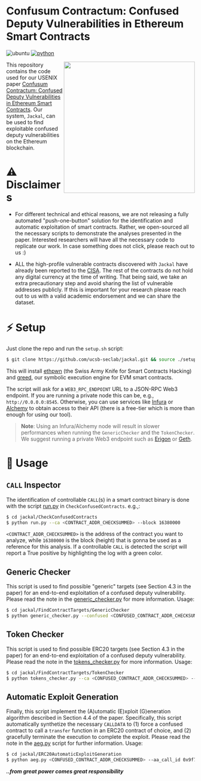 # Confusum Contractum: Confused Deputy Vulnerabilities in Ethereum Smart Contracts

![ubuntu](https://img.shields.io/badge/Ubuntu-20.04+-yellow)
[![python](https://img.shields.io/badge/Python-3.11+-3776AB.svg?style=flat&logo=python&logoColor=white)](https://www.python.org)

<a href="https://sites.cs.ucsb.edu/~vigna/publications/2023_USENIX_Confusum.pdf"> <img align="right" width="350"  src="https://github.com/ucsb-seclab/jackal/assets/4940271/17ddd3c6-8d04-4fd1-bdf2-2fe74f9bcd27"> </a>

This repository contains the code used for our USENIX paper <a href="https://sites.cs.ucsb.edu/~vigna/publications/2023_USENIX_Confusum.pdf">Confusum Contractum: Confused Deputy Vulnerabilities in Ethereum Smart Contracts</a>.
Our system, `Jackal`, can be used to find exploitable confused deputy vulnerabilities on the Ethereum blockchain.

# ⚠️ Disclaimers

- For different technical and ethical reasons, we are not releasing a fully automated "push-one-button" solution for the identification and automatic exploitation of smart contracts. Rather, we open-sourced all the necessary scripts to demonstrate the analyses presented in the paper. Interested researchers will have all the necessary code to replicate our work. In case something does not click, please reach out to us :)
  
- ALL the high-profile vulnerable contracts discovered with `Jackal` have already been reported to the [CISA](https://www.cisa.gov/). The rest of the contracts do not hold any digital currency at the time of writing. That being said, we take an extra precautionary step and avoid sharing the list of vulnerable addresses publicly. If this is important for your research please reach out to us with a valid academic endorsement and we can share the dataset.

# ⚡️ Setup

Just clone the repo and run the `setup.sh` script:

```bash
$ git clone https://github.com/ucsb-seclab/jackal.git && source ./setup.sh
```

This will install [ethpwn](https://github.com/ethpwn/ethpwn) (the Swiss Army Knife for Smart Contracts Hacking) and [greed](https://github.com/ucsb-seclab/greed), our symbolic execution engine for EVM smart contracts. 

The script will ask for a `WEB3_RPC_ENDPOINT` URL to a JSON-RPC Web3 endpoint. If you are running a private node this can be, e.g., `http://0.0.0.0:8545`. Otherwise, you can use services like [Infura](https://www.infura.io/) or [Alchemy](https://www.alchemy.com/) to obtain access to their API (there is a free-tier which is more than enough for using our tool).

> **Note**: Using an Infura/Alchemy node will result in slower performances when running the `GenericChecker` and the `TokenChecker`. We suggest running a private Web3 endpoint such as [Erigon](https://github.com/ledgerwatch/erigon) or [Geth](https://geth.ethereum.org/).


# 🚀 Usage

## `CALL` Inspector

The identification of controllable `CALL`(s) in a smart contract binary is done with the script [run.py](https://github.com/ucsb-seclab/jackal/blob/master/CheckConfusedContracts/run.py) in `CheckConfusedContracts`. e.g.,:

```bash
$ cd jackal/CheckConfusedContracts
$ python run.py --ca <CONTRACT_ADDR_CHECKSUMMED> --block 16380000 
```

`<CONTRACT_ADDR_CHECKSUMMED>` is the address of the contract you want to analyze, while `16380000` is the block (height) that is gonna be used as a reference for this analysis.
If a controllable `CALL` is detected the script will report a True positive by highlighting the log with a green color.


## Generic Checker

This script is used to find possible "generic" targets (see Section 4.3 in the paper) for an end-to-end exploitation of a confused deputy vulnerability. Please read the note in the [generic_checker.py](https://github.com/ucsb-seclab/jackal/blob/master/FindContractTargets/GenericChecker/generic_checker.py) for more information. Usage:

```bash
$ cd jackal/FindContractTargets/GenericChecker
$ python generic_checker.py --confused <CONFUSED_CONTRACT_ADDR_CHECKSUMMED> --target 0xdAC17F958D2ee523a2206206994597C13D831ec7 --tx 0x15bef4b45379ad3dfa676f206c1ce0d9d4a18164d82a0d1a71737652c9456212 --func 0xa9059cbb
```

## Token Checker
This script is used to find possible ERC20 targets (see Section 4.3 in the paper) for an end-to-end exploitation of a confused deputy vulnerability. Please read the note in the [tokens_checker.py](https://github.com/ucsb-seclab/jackal/blob/master/FindContractTargets/TokenChecker/tokens_checker.py.py) for more information. Usage:

```bash
$ cd jackal/FindContractTargets/TokenChecker
$ python tokens_checker.py --ca <CONFUSED_CONTRACT_ADDR_CHECKSUMMED> --block-start 14104827
```

## Automatic Exploit Generation

Finally, this script implement the (A)utomatic (E)xploit (G)eneration algorithm described in Section 4.4 of the paper. Specifically, this script automatically synthetize the necessary `CALLDATA` to (1) force a confused contract to call a `transfer` function in an ERC20 contract of choice, and (2) gracefully terminate the execution to complete the exploit.
Please read the note in the [aeg.py](https://github.com/ucsb-seclab/jackal/blob/master/ERC20AutomaticExploitGeneration/aeg.py) script for further information. Usage:

```bash
$ cd jackal/ERC20AutomaticExploitGeneration
$ python aeg.py <CONFUSED_CONTRACT_ADDR_CHECKSUMMED> --aa_call_id 0x9f7 --contract_target 0x6B175474E89094C44Da98b954EedeAC495271d0F --function_target_sig 0xa9059cbb --block 11469710 --entry_point 0xcbd8c06a
```



***..from great power comes great responsibility*** 
